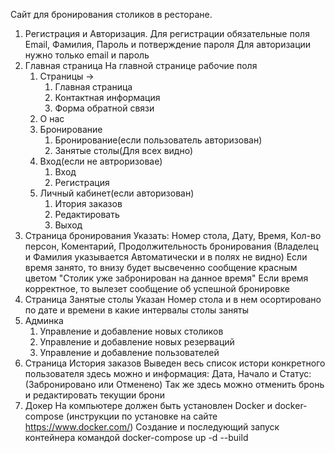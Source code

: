 Сайт для бронирования столиков в ресторане.

1. Регистрация и Авторизация.
Для регистрации обязательные поля Email, Фамилия, Пароль и потверждение пароля
Для авторизации нужно только email и пароль
2. Главная страница
     На главной странице рабочие поля 
   1. Страницы ->
        1. Главная страница
        2. Контактная информация
        3. Форма обратной связи
   2. О нас
   3. Бронирование
        1. Бронирование(если пользователь авторизован)
        2. Занятые столы(Для всех видно)
   4. Вход(если не автроризовае)
        1. Вход
        2. Регистрация
   4. Личный кабинет(если авторизован)
        1. Итория заказов
        2. Редактировать
        3. Выход 
3. Страница бронирования
Указать: Номер стола, Дату, Время, Кол-во персон, Коментарий, Продолжительность бронирования
(Владелец и Фамилия указывается Автоматически и в полях не видно)
Если время занято, то внизу будет высвеченно сообщение красным цветом "Столик уже забронирован на данное время"
Если время корректное, то вылезет сообщение об успешной бронировке
4. Страница Занятые столы
Указан Номер стола и в нем осортировано по дате и времени в какие интервалы столы заняты
5. Админка
   1. Управление и добавление новых столиков
   2. Управление и добавление новых резерваций
   3. Управление и добавление пользователей
6. Страница История заказов
   Выведен весь список истори конкретного пользователя здесь можно и информация: Дата, Начало и Статус: (Забронировано или Отменено)
   Так же здесь можно отменить бронь и редактировать текущии брони
7. Докер
На компьютере должен быть установлен Docker и docker-compose (инструкции по установке на сайте https://www.docker.com/)
Создание и последующий запуск контейнера командой docker-compose up -d --build
